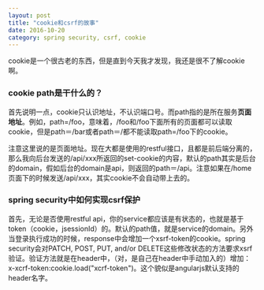 ```yaml
---
layout: post
title: "cookie和csrf的故事"
date: 2016-10-20
category: spring security, csrf, cookie
---
```


cookie是一个很古老的东西，但是直到今天我才发现，我还是很不了解cookie啊。   

### cookie path是干什么的？   

首先说明一点，cookie只认识地址，不认识端口号。而path指的是所在服务**页面地址**。例如，path=/foo，意味着，/foo和/foo下面所有的页面都可以读取cookie，但是path＝/bar或者path＝/都不能读取path=/foo下的cookie。   

注意这里说的是页面地址。现在大都是使用的restful接口，且都是前后端分离的，那么我向后台发送的/api/xxx所返回的set-cookie的内容，默认的path其实是后台的domain，假如后台的domain是api，则返回的path＝/api。注意如果在/home页面下的时候发送/api/xxx，其实cookie不会自动带上去的。   

### spring security中如何实现csrf保护   

首先，无论是否使用restful api，你的service都应该是有状态的，也就是基于token（cookie，jsessionId）的。默认的path值，就是service的domain。另外当登录执行成功的时候，response中会增加一个xsrf-token的cookie。spring security会对PATCH, POST, PUT, and/or DELETE这些修改状态的方法要求xsrf验证。验证方法就是在header中，（对，是自己在header中手动加入的）增加：x-xcrf-token:cookie.load("xcrf-token")。这个貌似是angularjs默认支持的header名字。
